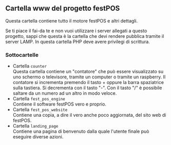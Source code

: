 ## Cartella www del progetto festPOS
Questa cartella contiene tutto il motore festPOS e altri dettagli.

Se ti piace il fai-da te e non vuoi utilizzare i server allegati a questo progetto, sappi che questa è la cartella che devi rendere pubblica tramite il server LAMP. In questa cartella PHP deve avere privilegi di scrittura.

### Sottocartelle

* Cartella `counter`\
Questa cartella contiene un "contatore" che può essere visualizzato su uno schermo o televisore, tramite un computer o tramite un raspberry. Il contatore si incrementa premendo il tasto + oppure la barra spaziatrice sulla tastiera. Si decrementa con il tasto "-". Con il tasto "/" è possibile saltare da un numero ad un altro in modo veloce.
* Cartella `fest_pos_engine`\
Contiene il software festPOS vero e proprio.
* Cartella `fest_pos_website`\
Contiene una copia, a dire il vero anche poco aggiornata, del sito web di festPOS.
* Cartella `landing_page`\
Contiene una pagina di benvenuto dalla quale l'utente finale può eseguire diverse azioni.
